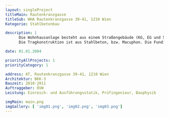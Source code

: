 ```yaml
---
layout: singleProject
titleMain: Rautenkranzgasse
titleSub: WHA Rautenkranzgasse 39-41, 1210 Wien
Kategorie: Stahlbetonbau

description: |
      Die Wohnhausanlage besteht aus einem Straßengebäude (KG, EG und 5 Obergeschosse), einem Hofgebäude (KG, EG und 2 Obergeschosse) und einer Tiefgarage.
      Die Tragkonstruktion ist aus Stahlbeton, bzw. Macuphon. Die Fundierung erfolgt über einer Stahlbetonplatte, die als weiße Wanne ausgeführt wir, da der Keller zum Teil im Grundwasser liegt. Die Baugrubensicherun zur Straße und zum Nachbarhaus wurde als Bohrpfahlwand ausgeführt.

date: 01.01.2004

priorityAllProjects: 1
priorityCategory: 1

address: AT, Rautenkranzgasse 39-41, 1210 Wien
Architektur: BKK-3
Bauzeit: 2010-2011
Auftraggeber: ÖVW
Leistung: Einreich- und Ausführungsstatik, Prüfingenieur, Bauphysik

imgMain: main.png
imgGallery: [ 'img01.png', 'img02.png', 'img03.png']
---
```

